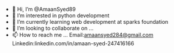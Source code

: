 - 👋 Hi, I’m @AmaanSyed89
- 👀 I’m interested in python development
- 🌱 I’m currently learning web development at sparks foundation
- 💞️ I’m looking to collaborate on ...
- 📫 How to reach me ... 
Email:amaansyed284@gmail.com
Linkedin:linkedin.com/in/amaan-syed-247416166
<!---
AmaanSyed89/AmaanSyed89 is a ✨ special ✨ repository because its `README.md` (this file) appears on your GitHub profile.
You can click the Preview link to take a look at your changes.
--->
